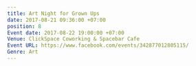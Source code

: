 ```yaml
---
title: Art Night for Grown Ups
date: 2017-08-21 09:36:00 +07:00
position: 8
Event date: 2017-08-22 19:00:00 +07:00
Venue: ClickSpace Coworking & Spacebar Cafe
Event URL: https://www.facebook.com/events/342877012805115/
Genre: Art
---
```



